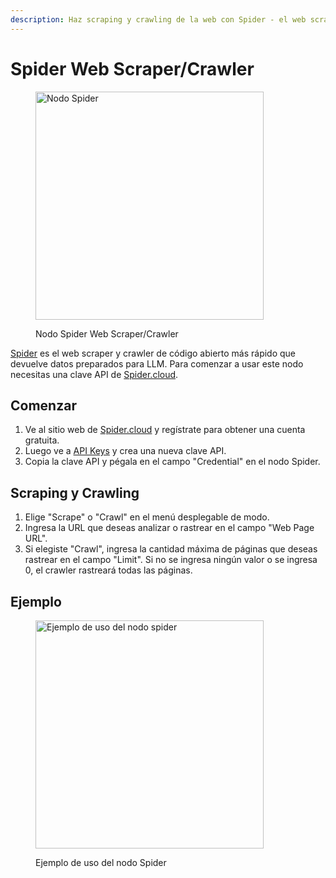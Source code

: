 ```yaml
---
description: Haz scraping y crawling de la web con Spider - el web scraper y crawler de código abierto más rápido.
---
```


# Spider Web Scraper/Crawler

<figure><img src="../../../.gitbook/assets/spider.png" alt="Nodo Spider" width="365"><figcaption><p>Nodo Spider Web Scraper/Crawler</p></figcaption></figure>

[Spider](https://spider.cloud/?ref=flowise) es el web scraper y crawler de código abierto más rápido que devuelve datos preparados para LLM. Para comenzar a usar este nodo necesitas una clave API de [Spider.cloud](https://spider.cloud/?ref=flowise).

## Comenzar

1. Ve al sitio web de [Spider.cloud](https://spider.cloud/?ref=flowise) y regístrate para obtener una cuenta gratuita.
2. Luego ve a [API Keys](https://spider.cloud/api-keys) y crea una nueva clave API.
3. Copia la clave API y pégala en el campo "Credential" en el nodo Spider.

## Scraping y Crawling

1. Elige "Scrape" o "Crawl" en el menú desplegable de modo.
2. Ingresa la URL que deseas analizar o rastrear en el campo "Web Page URL".
3. Si elegiste "Crawl", ingresa la cantidad máxima de páginas que deseas rastrear en el campo "Limit". Si no se ingresa ningún valor o se ingresa 0, el crawler rastreará todas las páginas.

## Ejemplo

<figure><img src="../../../.gitbook/assets/spider_example_usage.png" alt="Ejemplo de uso del nodo spider" width="365"><figcaption><p>Ejemplo de uso del nodo Spider</p></figcaption></figure>
